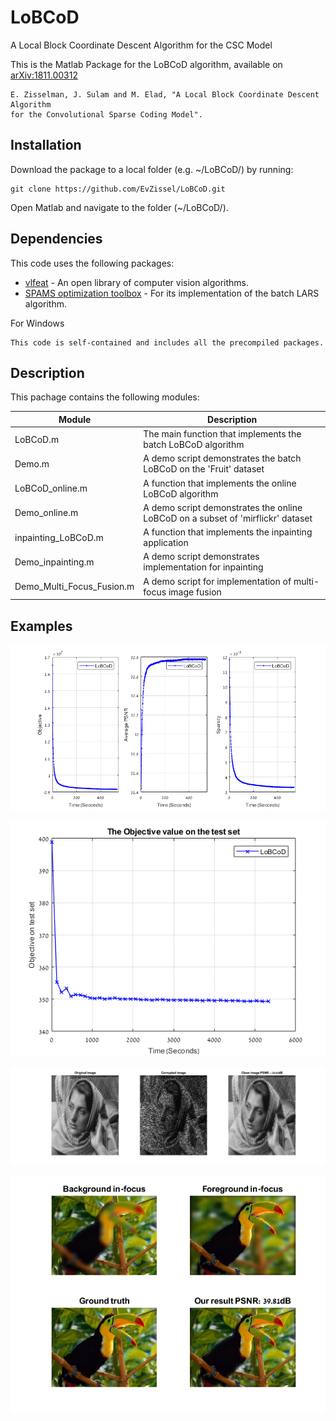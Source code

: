 # LoBCoD
A Local Block Coordinate Descent Algorithm for the CSC Model

This is the Matlab Package for the LoBCoD algorithm, available on [arXiv:1811.00312](https://arxiv.org/abs/1811.00312)
```
E. Zisselman, J. Sulam and M. Elad, "A Local Block Coordinate Descent Algorithm
for the Convolutional Sparse Coding Model". 
``` 

## Installation

Download the package to a local folder (e.g. ~/LoBCoD/) by running: 
```console
git clone https://github.com/EvZissel/LoBCoD.git
```

Open Matlab and navigate to the folder (~/LoBCoD/).

## Dependencies

This code uses the following packages: 
* [vlfeat](https://github.com/vlfeat/vlfeat) - An open library of computer vision algorithms.
* [SPAMS optimization toolbox](http://spams-devel.gforge.inria.fr/) - For its implementation of the batch LARS algorithm.

For Windows
```
This code is self-contained and includes all the precompiled packages.
```

## Description
This pachage contains the following modules:

| Module                    | Description 
|---------------------------|---
| LoBCoD.m                  | The main function that implements the batch LoBCoD algorithm 
| Demo.m                    | A demo script demonstrates the batch LoBCoD on the 'Fruit' dataset 
| LoBCoD_online.m           | A function that implements the online LoBCoD algorithm 
| Demo_online.m             | A demo script demonstrates the online LoBCoD on a subset of 'mirflickr' dataset 
| inpainting_LoBCoD.m       | A function that implements the inpainting application 
| Demo_inpainting.m         | A demo script demonstrates implementation for inpainting 
| Demo_Multi_Focus_Fusion.m | A demo script for implementation of multi-focus image fusion 


## Examples
![Figure 1](./batch_training_set.png)

![Figure 2](./Online_test_set.png)

![Figure 3](./inpainting.png)

![Figure 4](./bird.png)

